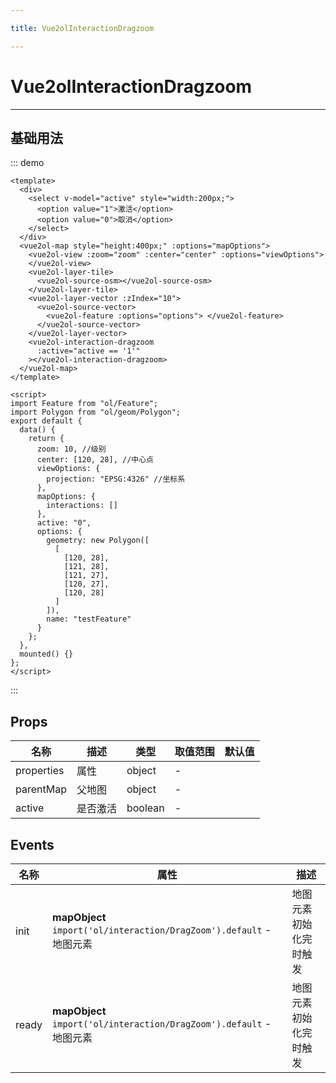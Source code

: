 ```yaml
---

title: Vue2olInteractionDragzoom

---
```


# Vue2olInteractionDragzoom

---

## 基础用法

::: demo

```vue
<template>
  <div>
    <select v-model="active" style="width:200px;">
      <option value="1">激活</option>
      <option value="0">取消</option>
    </select>
  </div>
  <vue2ol-map style="height:400px;" :options="mapOptions">
    <vue2ol-view :zoom="zoom" :center="center" :options="viewOptions">
    </vue2ol-view>
    <vue2ol-layer-tile>
      <vue2ol-source-osm></vue2ol-source-osm>
    </vue2ol-layer-tile>
    <vue2ol-layer-vector :zIndex="10">
      <vue2ol-source-vector>
        <vue2ol-feature :options="options"> </vue2ol-feature>
      </vue2ol-source-vector>
    </vue2ol-layer-vector>
    <vue2ol-interaction-dragzoom
      :active="active == '1'"
    ></vue2ol-interaction-dragzoom>
  </vue2ol-map>
</template>

<script>
import Feature from "ol/Feature";
import Polygon from "ol/geom/Polygon";
export default {
  data() {
    return {
      zoom: 10, //级别
      center: [120, 28], //中心点
      viewOptions: {
        projection: "EPSG:4326" //坐标系
      },
      mapOptions: {
        interactions: []
      },
      active: "0",
      options: {
        geometry: new Polygon([
          [
            [120, 28],
            [121, 28],
            [121, 27],
            [120, 27],
            [120, 28]
          ]
        ]),
        name: "testFeature"
      }
    };
  },
  mounted() {}
};
</script>
```

:::

## Props

| 名称       | 描述     | 类型    | 取值范围 | 默认值 |
| ---------- | -------- | ------- | -------- | ------ |
| properties | 属性     | object  | -        |        |
| parentMap  | 父地图   | object  | -        |        |
| active     | 是否激活 | boolean | -        |        |

## Events

| 名称  | 属性                                                                 | 描述                   |
| ----- | -------------------------------------------------------------------- | ---------------------- |
| init  | **mapObject** `import('ol/interaction/DragZoom').default` - 地图元素 | 地图元素初始化完时触发 |
| ready | **mapObject** `import('ol/interaction/DragZoom').default` - 地图元素 | 地图元素初始化完时触发 |
